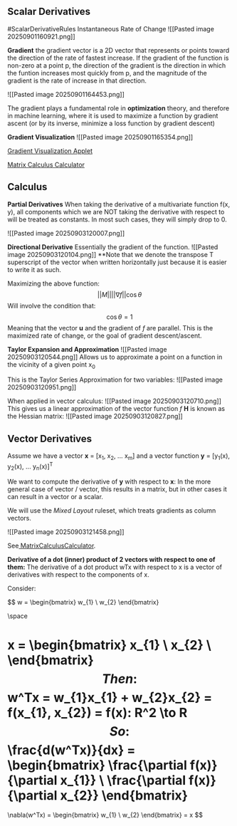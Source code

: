 ## Scalar Derivatives 

#ScalarDerivativeRules
Instantaneous Rate of Change
![[Pasted image 20250901160921.png]]

**Gradient** the gradient vector is a 2D vector that represents or points toward the direction of the rate of fastest increase. If the gradient of the function is non-zero at a point p, the direction of the gradient is the direction in which the funtion increases most quickly from p, and the magnitude of the gradient is the rate of increase in that direction. 

![[Pasted image 20250901164453.png]]

The gradient plays a fundamental role in **optimization** theory, and therefore in machine learning, where it is used to maximize a function by gradient ascent (or by its inverse, minimize a loss function by gradient descent)

**Gradient Visualization**
![[Pasted image 20250901165354.png]]

[Gradient Visualization Applet](https://www.geogebra.org/m/sWsGNs86)

[Matrix Calculus Calculator](http://www.matrixcalculus.org/matrixCalculus)

## Calculus

**Partial Derivatives**
When taking the derivative of a multivariate function f(x, y), all components which we are NOT taking the derivative with respect to will be treated as constants. In most such cases, they will simply drop to 0. 

![[Pasted image 20250903120007.png]]

**Directional Derivative**
Essentially the gradient of the function.
![[Pasted image 20250903120104.png]]
**Note that we denote the transpose T superscript of the vector when written horizontally just because it is easier to write it as such.

Maximizing the above function:
$$
||M||||\nabla f||\cos \theta
$$
Will involve the condition that:
$$
\cos \theta = 1
$$
Meaning that the vector **u** and the gradient of *f* are parallel. 
This is the maximized rate of change, or the goal of gradient descent/ascent. 

**Taylor Expansion and Approximation**
![[Pasted image 20250903120544.png]]
Allows us to approximate a point on a function in the vicinity of a given point x<sub>0</sub>

This is the Taylor Series Approximation for two variables:
![[Pasted image 20250903120951.png]]

When applied in vector calculus:
![[Pasted image 20250903120710.png]]
This gives us a linear approximation of the vector function *f*
**H** is known as the Hessian matrix:
![[Pasted image 20250903120827.png]]

## Vector Derivatives

Assume we have a vector **x** = [x<sub>1</sub>, x<sub>2</sub>, ... x<sub>m</sub>]
and a vector function **y** = [y<sub>1</sub>(x), y<sub>2</sub>(x), ... y<sub>n</sub>(x)]<sup>T</sup>

We want to compute the derivative of **y** with respect to **x**:
In the more general case of vector / vector, this results in a matrix, but in other cases it can result in a vector or a scalar. 

We will use the *Mixed Layout* ruleset, which treats gradients as column vectors.

![[Pasted image 20250903121458.png]]

See[ MatrixCalculusCalculator](http://www.matrixcalculus.org/).

**Derivative of a dot (inner) product of 2 vectors with respect to one of them:**
The derivative of a dot product wTx  with respect to x is a vector of derivatives 
with respect to the components of x.

Consider:

$$
w = \begin{bmatrix}
w_{1} \\
w_{2} 
\end{bmatrix}

\space

x = \begin{bmatrix}
x_{1} \\
x_{2} \\
\end{bmatrix}
$$
Then:
$$
w^Tx = w_{1}x_{1}  + w_{2}x_{2} = f(x_{1}, x_{2}) = f(x): R^2 \to R
$$
So:
$$
\frac{d(w^Tx)}{dx} = \begin{bmatrix}
\frac{\partial f(x)}{\partial x_{1}} \\
\frac{\partial f(x)}{\partial x_{2}}
\end{bmatrix}
= 
\nabla(w^Tx) = \begin{bmatrix}
w_{1} \\
w_{2}
\end{bmatrix} = x
$$


